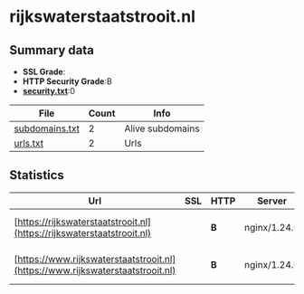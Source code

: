 

# rijkswaterstaatstrooit.nl
## Summary data


 - **SSL Grade**:
 - **HTTP Security Grade**:B
 - **[security.txt](https://www.digitaleoverheid.nl/nieuws/standaard-security-txt-nu-verplicht-voor-overheid/)**:0


| File       | Count | Info |
|------------|-------|------|
|[subdomains.txt](/data/rijkswaterstaatstrooit.nl/subdomains.txt)|2|Alive subdomains|
|[urls.txt](/data/rijkswaterstaatstrooit.nl/urls.txt)|2|Urls|


## Statistics


| Url | SSL | HTTP | Server | Cookie | HSTS | CORS | CTO | CSP | XFO | XXP | RP |FP| Tech |Title |
|--------|-------|-------|------|------|------|------|------|------|------|------|------|------|------|------|
|[https://rijkswaterstaatstrooit.nl](https://rijkswaterstaatstrooit.nl)| | **B**|nginx/1.24.0| |:white_check_mark: | | | | :white_check_mark: | | :white_check_mark: | |HSTS Nginx:1.24.0 Varnish|Strooikaart | Ri...|
|[https://www.rijkswaterstaatstrooit.nl](https://www.rijkswaterstaatstrooit.nl)| | **B**|nginx/1.24.0| |:white_check_mark: | | | | :white_check_mark: | | :white_check_mark: | |HSTS Nginx:1.24.0 Varnish:6.0|Strooikaart | Ri...|


